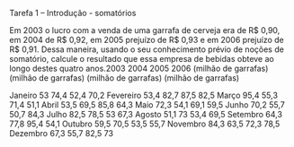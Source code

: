 Tarefa 1 – Introdução - somatórios

Em 2003 o lucro com a venda de uma garrafa de cerveja era de R$ 0,90, em 2004
de R$ 0,92, em 2005 prejuízo de R$ 0,93 e em 2006 prejuízo de R$ 0,91. Dessa
maneira, usando o seu conhecimento prévio de noções de somatório, calcule o
resultado que essa empresa de bebidas obteve ao longo destes quatro anos.2003 2004 2005 2006
(milhão de garrafas) (milhão de garrafas) (milhão de garrafas) (milhão de garrafas)

Janeiro 53 74,4 52,4 70,2
Fevereiro 53,4 82,7 87,5 82,5
Março 95,4 55,3 71,4 51,1
Abril 53,5 69,5 85,8 64,3
Maio 72,3 54,1 69,1 59,5
Junho 70,2 55,7 50,7 84,3
Julho 82,5 78,5 53 67,3
Agosto 51,1 73 53,4 69,5
Setembro 64,3 77,8 95,4 54,1
Outubro 59,5 70,5 53,5 55,7
Novembro 84,3 63,5 72,3 78,5
Dezembro 67,3 55,7 82,5 73

